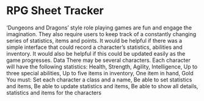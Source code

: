 # RPG Sheet Tracker

‘Dungeons and Dragons’ style role playing games are fun and engage the imagination. They also
require users to keep track of a constantly changing series of statistics, items and points. It would be
helpful if there was a simple interface that could record a character’s statistics, abilities and
inventory. It would also be helpful if this could be updated easily as the game progresses.
Data
There may be several characters. Each character will have the following statistics:
Health, Strength, Agility, Intelligence, Up to three special abilities, Up to five items in inventory,
One item in hand, Gold
You must:
Set each character a class and a name, Be able to set statistics and items, Be able to update statistics and items,
Be able to show all details, statistics and items for the characters
